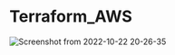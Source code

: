 # Terraform_AWS
![Screenshot from 2022-10-22 20-26-35](https://user-images.githubusercontent.com/73159522/197356924-b850404d-30fd-4d4f-bb48-2ecd65cd331c.png)
